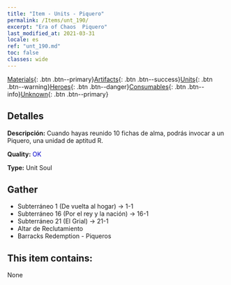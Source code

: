 ```yaml
---
title: "Item - Units - Piquero"
permalink: /Items/unt_190/
excerpt: "Era of Chaos  Piquero"
last_modified_at: 2021-03-31
locale: es
ref: "unt_190.md"
toc: false
classes: wide
---
```

 [Materials](/es/Items/){: .btn .btn--primary}[Artifacts](/es/Items/Artifacts/){: .btn .btn--success}[Units](/es/Items/Units/){: .btn .btn--warning}[Heroes](/es/Items/Heroes/){: .btn .btn--danger}[Consumables](/es/Items/Consumables/){: .btn .btn--info}[Unknown](/es/Items/Unknown/){: .btn .btn--primary}

## Detalles
 **Descripción:** Cuando hayas reunido 10 fichas de alma, podrás invocar a un Piquero, una unidad de aptitud R.

 **Quality:** <span style="color: #0000CD">OK</span>

 **Type:** Unit Soul

## Gather

*    Subterráneo 1 (De vuelta al hogar) -> 1-1 
*    Subterráneo 16 (Por el rey y la nación) -> 16-1 
*    Subterráneo 21 (El Grial) -> 21-1 
*    Altar de Reclutamiento 
*    Barracks Redemption - Piqueros 

## This item contains:

  None

